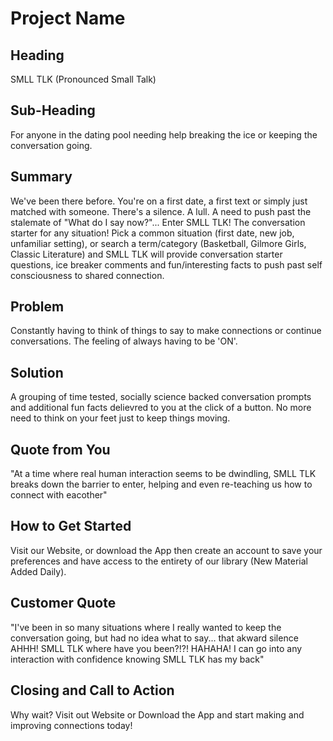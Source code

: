 # Project Name #

<!--
> This material was originally posted [here](http://www.quora.com/What-is-Amazons-approach-to-product-development-and-product-management). It is reproduced here for posterities sake.

There is an approach called "working backwards" that is widely used at Amazon. They work backwards from the customer, rather than starting with an idea for a product and trying to bolt customers onto it. While working backwards can be applied to any specific product decision, using this approach is especially important when developing new products or features.

For new initiatives a product manager typically starts by writing an internal press release announcing the finished product. The target audience for the press release is the new/updated product's customers, which can be retail customers or internal users of a tool or technology. Internal press releases are centered around the customer problem, how current solutions (internal or external) fail, and how the new product will blow away existing solutions.

If the benefits listed don't sound very interesting or exciting to customers, then perhaps they're not (and shouldn't be built). Instead, the product manager should keep iterating on the press release until they've come up with benefits that actually sound like benefits. Iterating on a press release is a lot less expensive than iterating on the product itself (and quicker!).

If the press release is more than a page and a half, it is probably too long. Keep it simple. 3-4 sentences for most paragraphs. Cut out the fat. Don't make it into a spec. You can accompany the press release with a FAQ that answers all of the other business or execution questions so the press release can stay focused on what the customer gets. My rule of thumb is that if the press release is hard to write, then the product is probably going to suck. Keep working at it until the outline for each paragraph flows.

Oh, and I also like to write press-releases in what I call "Oprah-speak" for mainstream consumer products. Imagine you're sitting on Oprah's couch and have just explained the product to her, and then you listen as she explains it to her audience. That's "Oprah-speak", not "Geek-speak".

Once the project moves into development, the press release can be used as a touchstone; a guiding light. The product team can ask themselves, "Are we building what is in the press release?" If they find they're spending time building things that aren't in the press release (overbuilding), they need to ask themselves why. This keeps product development focused on achieving the customer benefits and not building extraneous stuff that takes longer to build, takes resources to maintain, and doesn't provide real customer benefit (at least not enough to warrant inclusion in the press release).
 -->

## Heading ##
SMLL TLK (Pronounced Small Talk)

## Sub-Heading ##
For anyone in the dating pool needing help breaking the ice or keeping the conversation going.

## Summary ##
We've been there before. You're on a first date, a first text or simply just matched with someone. There's a silence. A lull. A need to push past the stalemate of "What do I say now?"... Enter SMLL TLK! The conversation starter for any situation! Pick a common situation (first date, new job, unfamiliar setting), or search a term/category (Basketball, Gilmore Girls, Classic Literature) and SMLL TLK will provide conversation starter questions, ice breaker comments and fun/interesting facts to push past self consciousness to shared connection.

## Problem ##
Constantly having to think of things to say to make connections or continue conversations. The feeling of always having to be 'ON'.

## Solution ##
A grouping of time tested, socially science backed conversation prompts and additional fun facts delievred to you at the click of a button. No more need to think on your feet just to keep things moving.

## Quote from You ##
"At a time where real human interaction seems to be dwindling, SMLL TLK breaks down the barrier to enter, helping and even re-teaching us how to connect with eacother"

## How to Get Started ##
Visit our Website, or download the App then create an account to save your preferences and have access to the entirety of our library (New Material Added Daily).

## Customer Quote ##
"I've been in so many situations where I really wanted to keep the conversation going, but had no idea what to say... that akward silence AHHH! SMLL TLK where have you been?!?! HAHAHA! I can go into any interaction with confidence knowing SMLL TLK has my back"

## Closing and Call to Action ##
Why wait? Visit out Website or Download the App and start making and improving connections today!
